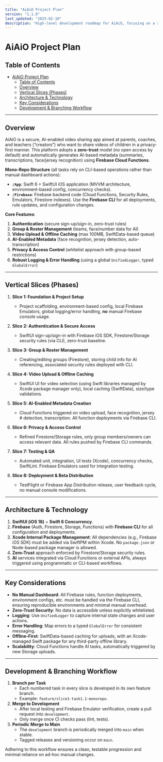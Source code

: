 ```yaml
---
title: "AiAiO Project Plan"
version: "1.1.0"
last_updated: "2025-02-10"
description: "High-level development roadmap for AiAiO, focusing on a secure, AI-enabled video sharing platform for creators."
---
```


# AiAiO Project Plan

## Table of Contents

- [AiAiO Project Plan](#aiaio-project-plan)
  - [Table of Contents](#table-of-contents)
  - [Overview](#overview)
  - [Vertical Slices (Phases)](#vertical-slices-phases)
  - [Architecture \& Technology](#architecture--technology)
  - [Key Considerations](#key-considerations)
  - [Development \& Branching Workflow](#development--branching-workflow)

---

## Overview

AiAiO is a secure, AI-enabled video sharing app aimed at parents, coaches, and teachers (“creators”) who want to share videos of children in a privacy-first manner. This platform adopts a **zero-trust** model (no open access by default) and automatically generates AI-based metadata (summaries, transcriptions, face/jersey recognition) using **Firebase Cloud Functions**.

**Mono-Repo Structure** (all tasks rely on CLI-based operations rather than manual dashboard actions):

- **`/App`**: Swift 6 + SwiftUI iOS application (MVVM architecture, environment-based config, concurrency checks).
- **`/Firebase`**: Firebase backend code (Cloud Functions, Security Rules, Emulators, Firestore indexes). Use the **Firebase CLI** for all deployments, rule updates, and configuration changes.

**Core Features**:

1. **Authentication** (secure sign-up/sign-in, zero-trust rules)
2. **Group & Roster Management** (teams, face/number data for AI)
3. **Video Upload & Offline Caching** (max 100MB, SwiftData-based queue)
4. **AI-Enabled Metadata** (face recognition, jersey detection, auto-transcription)
5. **Privacy & Access Control** (whitelist approach with group-based restrictions)
6. **Robust Logging & Error Handling** (using a global `UnifiedLogger`, typed `GlobalError`)

---

## Vertical Slices (Phases)

1. **Slice 1: Foundation & Project Setup**  
   - Project scaffolding, environment-based config, local Firebase Emulators, global logging/error handling, **no** manual Firebase console usage.

2. **Slice 2: Authentication & Secure Access**  
   - SwiftUI sign-up/sign-in with Firebase iOS SDK, Firestore/Storage security rules (via CLI), zero-trust baseline.

3. **Slice 3: Group & Roster Management**  
   - Creating/editing groups (Firestore), storing child info for AI referencing, associated security rules deployed with CLI.

4. **Slice 4: Video Upload & Offline Caching**  
   - SwiftUI UI for video selection (using Swift libraries managed by Xcode package manager only), local caching (SwiftData), size/type validations.

5. **Slice 5: AI-Enabled Metadata Creation**  
   - Cloud Functions triggered on video upload, face recognition, jersey # detection, transcription. All function deployments via Firebase CLI.

6. **Slice 6: Privacy & Access Control**  
   - Refined Firestore/Storage rules, only group members/owners can access relevant data. All rules pushed by Firebase CLI commands.

7. **Slice 7: Testing & QA**  
   - Automated unit, integration, UI tests (Xcode), concurrency checks, SwiftLint. Firebase Emulators used for integration testing.

8. **Slice 8: Deployment & Beta Distribution**  
   - TestFlight or Firebase App Distribution release, user feedback cycle, no manual console modifications.

---

## Architecture & Technology

1. **SwiftUI (iOS 18)** + **Swift 6 Concurrency**.  
2. **Firebase** (Auth, Firestore, Storage, Functions) with **Firebase CLI** for all configuration and deployments.  
3. **Xcode Internal Package Management**: All dependencies (e.g., Firebase iOS SDK) must be added via SwiftPM within Xcode. No `package.json` or Node-based package manager is allowed.  
4. **Zero-Trust** approach enforced by Firestore/Storage security rules.  
5. **AI** services integrated via Cloud Functions or external APIs, always triggered using programmatic or CLI-based workflows.

---

## Key Considerations

- **No Manual Dashboard**: All Firebase rules, function deployments, environment configs, etc. must be handled via the Firebase CLI, ensuring reproducible environments and minimal manual overhead.  
- **Zero-Trust Security**: No data is accessible unless explicitly whitelisted.  
- **Logging**: Use `UnifiedLogger` to capture internal state changes and user actions.  
- **Error Handling**: Map errors to a typed `GlobalError` for consistent messaging.  
- **Offline-First**: SwiftData-based caching for uploads, with an Xcode-managed Swift package for any third-party offline library.  
- **Scalability**: Cloud Functions handle AI tasks, automatically triggered by new Storage uploads.

---

## Development & Branching Workflow

1. **Branch per Task**  
   - Each numbered task in every slice is developed in its own feature branch.  
   - Example: `feature/slice1-task1.1-monorepo`.  
2. **Merge to Development**  
   - After local testing and Firebase Emulator verification, create a pull request into `development`.  
   - Only merge once CI checks pass (lint, tests).  
3. **Periodic Merge to Main**  
   - The `development` branch is periodically merged into `main` when stable.  
   - Tagged releases and versioning occur on `main`.  

Adhering to this workflow ensures a clean, testable progression and minimal reliance on ad-hoc manual changes.
